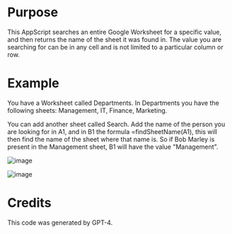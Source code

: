 # Purpose

This AppScript searches an entire Google Worksheet for a specific value, and then returns the name of the sheet it was found in. The value you are searching for can be in any cell and is not limited to a particular column or row.

# Example
You have a Worksheet called Departments. In Departments you have the following sheets: Management, IT, Finance, Marketing.

You can add another sheet called Search. Add the name of the person you are looking for in A1, and in B1 the formula =findSheetName(A1), this will then find the name of the sheet where that name is. 
So if Bob Marley is present in the Management sheet, B1 will have the value "Management".

![image](https://github.com/sarel-myburgh/Find-Sheet-Name/assets/165235051/ef5cfb21-de02-439e-b73f-8ebf22c5c010)

![image](https://github.com/sarel-myburgh/Find-Sheet-Name/assets/165235051/ae5332f6-9e03-4aac-864f-0f0cf16777b0)



# Credits
This code was generated by GPT-4.
